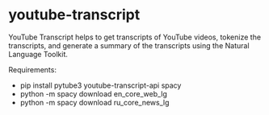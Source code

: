 # youtube-transcript

YouTube Transcript helps to get transcripts of YouTube videos, tokenize the transcripts, and generate a summary of 
the transcripts using the Natural Language Toolkit.  

Requirements:

- pip install pytube3 youtube-transcript-api spacy
- python -m spacy download en_core_web_lg
- python -m spacy download ru_core_news_lg
